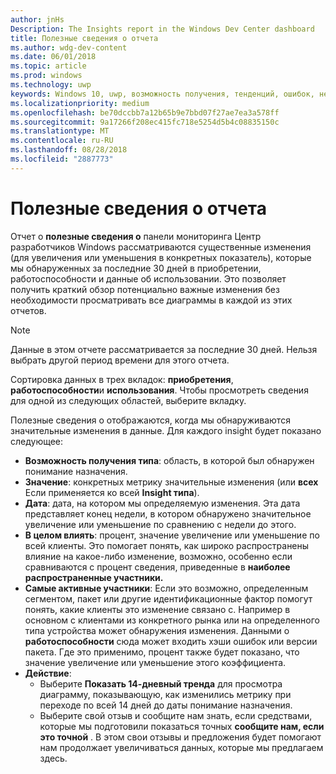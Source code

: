 ```yaml
---
author: jnHs
Description: The Insights report in the Windows Dev Center dashboard
title: Полезные сведения о отчета
ms.author: wdg-dev-content
ms.date: 06/01/2018
ms.topic: article
ms.prod: windows
ms.technology: uwp
keywords: Windows 10, uwp, возможность получения, тенденций, ошибок, неполадок, изменения данных
ms.localizationpriority: medium
ms.openlocfilehash: be70dccbb7a12b65b9e7bbd07f27ae7ea3a578ff
ms.sourcegitcommit: 9a17266f208ec415fc718e5254d5b4c08835150c
ms.translationtype: MT
ms.contentlocale: ru-RU
ms.lasthandoff: 08/28/2018
ms.locfileid: "2887773"
---
```

# <a name="insights-report"></a>Полезные сведения о отчета


Отчет о **полезные сведения о** панели мониторинга Центр разработчиков Windows рассматриваются существенные изменения (для увеличения или уменьшения в конкретных показатель), которые мы обнаруженных за последние 30 дней в приобретении, работоспособности и данные об использовании. Это позволяет получить краткий обзор потенциально важные изменения без необходимости просматривать все диаграммы в каждой из этих отчетов.

> [!NOTE]
> Данные в этом отчете рассматривается за последние 30 дней. Нельзя выбрать другой период времени для этого отчета.

Сортировка данных в трех вкладок: **приобретения**, **работоспособности**и **использования**. Чтобы просмотреть сведения для одной из следующих областей, выберите вкладку.

Полезные сведения о отображаются, когда мы обнаруживаются значительные изменения в данные. Для каждого insight будет показано следующее:
- **Возможность получения типа**: область, в которой был обнаружен понимание назначения.
- **Значение**: конкретных метрику значительные изменения (или **всех** Если применяется ко всей **Insight типа**).
- **Дата**: дата, на котором мы определяемую изменения. Эта дата представляет конец недели, в котором обнаружено значительное увеличение или уменьшение по сравнению с недели до этого.
- **В целом влиять**: процент, значение увеличение или уменьшение по всей клиенты. Это помогает понять, как широко распространены влияние на какое-либо изменение, возможно, особенно если сравниваются с процент сведения, приведенные в **наиболее распространенные участники.**
- **Самые активные участники**: Если это возможно, определенным сегментом, пакет или другие идентификационные фактор помогут понять, какие клиенты это изменение связано с. Например в основном с клиентами из конкретного рынка или на определенного типа устройства может обнаружения изменения. Данными о **работоспособности** сюда может входить хэши ошибок или версии пакета. Где это применимо, процент также будет показано, что значение увеличение или уменьшение этого коэффициента.
- **Действие**:
   - Выберите **Показать 14-дневный тренда** для просмотра диаграмму, показывающую, как изменились метрику при переходе по всей 14 дней до даты понимание назначения.
   - Выберите свой отзыв и сообщите нам знать, если средствами, которые мы подготовили показаться точных **сообщите нам, если это точной** . В этом свои отзывы и предложения будет помогают нам продолжает увеличиваться данных, которые мы предлагаем здесь. 

